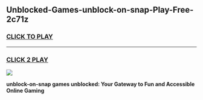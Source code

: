 
## Unblocked-Games-unblock-on-snap-Play-Free-2c71z
<h3>
<a href="https://premium76.site?title=unblock-on-snap&ref=21A">CLICK TO PLAY</a></h3>
<hr>

<h3>
<a href="https://premium76.site?title=unblock-on-snap&ref=21A">CLICK 2 PLAY</a>
  
</h3>

<a href="https://premium76.site?title=unblock-on-snap&ref=21A"><img src="https://clearcache.store/games.png"></a>


**unblock-on-snap games unblocked: Your Gateway to Fun and Accessible Online Gaming**
